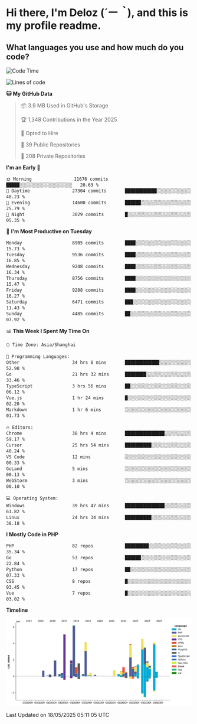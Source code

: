 # **Hi there, I'm Deloz (*´ー｀*), and this is my profile readme.**

## **What languages you use and how much do you code?**

<!--START_SECTION:waka-->
![Code Time](http://img.shields.io/badge/Code%20Time-6%2C394%20hrs%2010%20mins-blue)

![Lines of code](https://img.shields.io/badge/From%20Hello%20World%20I%27ve%20Written-50.9%20million%20lines%20of%20code-blue)

**🐱 My GitHub Data** 

> 📦 3.9 MB Used in GitHub's Storage 
 > 
> 🏆 1,348 Contributions in the Year 2025
 > 
> 💼 Opted to Hire
 > 
> 📜 39 Public Repositories 
 > 
> 🔑 208 Private Repositories 
 > 
**I'm an Early 🐤** 

```text
🌞 Morning                11676 commits       █████░░░░░░░░░░░░░░░░░░░░   20.63 % 
🌆 Daytime                27304 commits       ████████████░░░░░░░░░░░░░   48.23 % 
🌃 Evening                14600 commits       ██████░░░░░░░░░░░░░░░░░░░   25.79 % 
🌙 Night                  3029 commits        █░░░░░░░░░░░░░░░░░░░░░░░░   05.35 % 
```
📅 **I'm Most Productive on Tuesday** 

```text
Monday                   8905 commits        ████░░░░░░░░░░░░░░░░░░░░░   15.73 % 
Tuesday                  9536 commits        ████░░░░░░░░░░░░░░░░░░░░░   16.85 % 
Wednesday                9248 commits        ████░░░░░░░░░░░░░░░░░░░░░   16.34 % 
Thursday                 8756 commits        ████░░░░░░░░░░░░░░░░░░░░░   15.47 % 
Friday                   9208 commits        ████░░░░░░░░░░░░░░░░░░░░░   16.27 % 
Saturday                 6471 commits        ███░░░░░░░░░░░░░░░░░░░░░░   11.43 % 
Sunday                   4485 commits        ██░░░░░░░░░░░░░░░░░░░░░░░   07.92 % 
```


📊 **This Week I Spent My Time On** 

```text
🕑︎ Time Zone: Asia/Shanghai

💬 Programming Languages: 
Other                    34 hrs 6 mins       █████████████░░░░░░░░░░░░   52.98 % 
Go                       21 hrs 32 mins      ████████░░░░░░░░░░░░░░░░░   33.46 % 
TypeScript               3 hrs 56 mins       ██░░░░░░░░░░░░░░░░░░░░░░░   06.12 % 
Vue.js                   1 hr 24 mins        █░░░░░░░░░░░░░░░░░░░░░░░░   02.20 % 
Markdown                 1 hr 6 mins         ░░░░░░░░░░░░░░░░░░░░░░░░░   01.73 % 

🔥 Editors: 
Chrome                   38 hrs 4 mins       ███████████████░░░░░░░░░░   59.17 % 
Cursor                   25 hrs 54 mins      ██████████░░░░░░░░░░░░░░░   40.24 % 
VS Code                  12 mins             ░░░░░░░░░░░░░░░░░░░░░░░░░   00.33 % 
GoLand                   5 mins              ░░░░░░░░░░░░░░░░░░░░░░░░░   00.13 % 
WebStorm                 3 mins              ░░░░░░░░░░░░░░░░░░░░░░░░░   00.10 % 

💻 Operating System: 
Windows                  39 hrs 47 mins      ███████████████░░░░░░░░░░   61.82 % 
Linux                    24 hrs 34 mins      ██████████░░░░░░░░░░░░░░░   38.18 % 
```

**I Mostly Code in PHP** 

```text
PHP                      82 repos            █████████░░░░░░░░░░░░░░░░   35.34 % 
Go                       53 repos            ██████░░░░░░░░░░░░░░░░░░░   22.84 % 
Python                   17 repos            ██░░░░░░░░░░░░░░░░░░░░░░░   07.33 % 
CSS                      8 repos             █░░░░░░░░░░░░░░░░░░░░░░░░   03.45 % 
Vue                      7 repos             █░░░░░░░░░░░░░░░░░░░░░░░░   03.02 % 
```



**Timeline**

![Lines of Code chart](https://raw.githubusercontent.com/deloz/deloz/main/assets/bar_graph.png)


 Last Updated on 18/05/2025 05:11:05 UTC
<!--END_SECTION:waka-->
